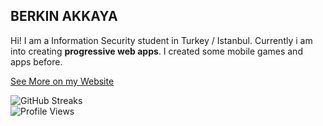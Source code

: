 ## BERKIN AKKAYA

Hi! I am a Information Security student in Turkey / Istanbul. Currently i
am into creating **progressive web apps**. I created some mobile games and
apps before.

[See More on my Website](https://berkinakkaya.github.io)

![GitHub Streaks](https://github-readme-streak-stats.herokuapp.com/?user=berkinakkaya)
<br />
![Profile Views](https://gpvc.arturio.dev/berkinakkaya)
